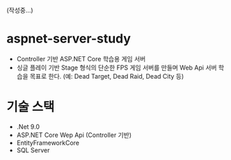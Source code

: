 (작성중...)

# aspnet-server-study
- Controller 기반 ASP.NET Core 학습용 게임 서버
- 싱글 플레이 기반 Stage 형식의 단순한 FPS 게임 서버를 만들며 Web Api 서버 학습을 목표로 한다.
(예: Dead Target, Dead Raid, Dead City 등)

# 기술 스택
- .Net 9.0
- ASP.NET Core Wep Api (Controller 기반)
- EntityFrameworkCore
- SQL Server
